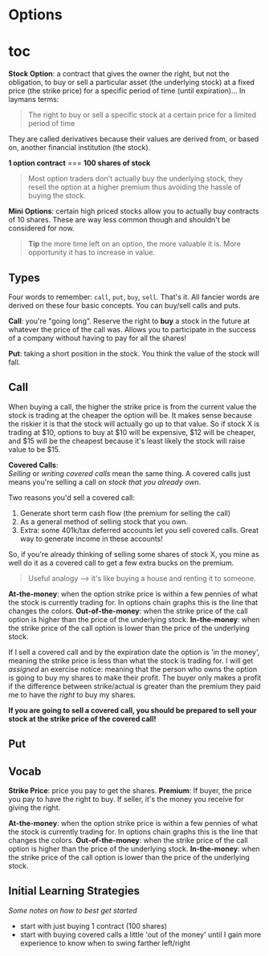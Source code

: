 # Options

# toc

**Stock Option**: a contract that gives the owner the right, but not the
obligation, to buy or sell a particular asset (the underlying stock) at a fixed
price (the strike price) for a specific period of time (until expiration)... In
laymans terms:

> The right to buy or sell a specific stock at a certain price for a limited
> period of time

They are called derivatives because their values are derived from, or based on,
another financial institution (the stock).

**1 option contract** === **100 shares of stock**

> Most option traders don't actually buy the underlying stock, they resell the
> option at a higher premium thus avoiding the hassle of buying the stock.

**Mini Options**: certain high priced stocks allow you to actually buy contracts
of 10 shares.  These are way less common though and shouldn't be considered for
now.

> **Tip** the more time left on an option, the more valuable it is.  More
> opportunity it has to increase in value.

## Types

Four words to remember: `call`, `put`, `buy`, `sell`. That's it. All fancier
words are derived on these four basic concepts.  You can buy/sell calls and
puts.

**Call**: you're "going long".  Reserve the right to **buy** a stock in the
future at whatever the price of the call was.  Allows you to participate in the
success of a company without having to pay for all the shares!

**Put**: taking a short position in the stock.  You think the value of the stock
will fall.

## Call

When buying a call, the higher the strike price is from the current value the
stock is trading at the cheaper the option will be.  It makes sense because the
riskier it is that the stock will actually go up to that value.  So if stock X
is trading at $10, options to buy at $10 will be expensive, $12 will be cheaper,
and $15 will be the cheapest because it's least likely the stock will raise
value to be $15.

**Covered Calls**:  
_Selling_ or _writing covered calls_ mean the same thing.  A covered calls just
means you're selling a call on _stock that you already own_.

Two reasons you'd sell a covered call:

1.  Generate short term cash flow (the premium for selling the call)
2.  As a general method of selling stock that you own.
3.  Extra: some 401k/tax deferred accounts let you sell covered calls.  Great way to generate income in these accounts!

So, if you're already thinking of selling some shares of stock X, you mine as
well do it as a covered call to get a few extra bucks on the premium.  

> Useful analogy --> it's like buying a house and renting it to someone.

**At-the-money**: when the option strike price is within a few pennies of what the stock is currently trading for. In options chain graphs this is the line that changes the colors.
**Out-of-the-money**: when the strike price of the call option is higher than the price of the underlying stock.
**In-the-money**: when the strike price of the call option is lower than the price of the underlying stock.

If I sell a covered call and by the expiration date the option is 'in the
money', meaning the strike price is less than what the stock is trading for.  I
will get _assigned_ an exercise notice: meaning that the person who owns the
option is going to buy my shares to make their profit.  The buyer only makes a
profit if the difference between strike/actual is greater than the premium they
paid me to have the _right_ to buy my shares.

**If you are going to sell a covered call, you should be prepared to sell your
stock at the strike price of the covered call!**

## Put

## Vocab

**Strike Price**: price you pay to get the shares.
**Premium**: If buyer, the price you pay to have the right to buy. If seller, it's the money you receive for giving the right.

**At-the-money**: when the option strike price is within a few pennies of what the stock is currently trading for. In options chain graphs this is the line that changes the colors.
**Out-of-the-money**: when the strike price of the call option is higher than the price of the underlying stock.
**In-the-money**: when the strike price of the call option is lower than the price of the underlying stock.

## Initial Learning Strategies

_Some notes on how to best get started_

* start with just buying 1 contract (100 shares)
* start with buying covered calls a little 'out of the money' until I gain more experience to know when to swing farther left/right

